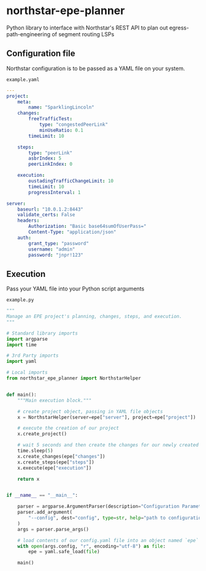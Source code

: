# northstar-epe-planner

Python library to interface with Northstar's REST API to plan out egress-path-engineering of segment routing LSPs

## Configuration file

Northstar configuration is to be passed as a YAML file on your system.

`example.yaml`

```yaml
---
project:
    meta:
        name: "SparklingLincoln"
    changes:
        freeTrafficTest:
            type: "congestedPeerLink"
            minUseRatio: 0.1
        timeLimit: 10

    steps:
        type: "peerLink"
        asbrIndex: 5
        peerLinkIndex: 0

    execution:
        oustadingTrafficChangeLimit: 10
        timeLimit: 10
        progressInterval: 1

server:
    baseurl: "10.0.1.2:8443"
    validate_certs: False
    headers: 
        Authorization: "Basic base64sumOfUserPass="
        Content-Type: "application/json"
    auth:
        grant_type: "password"
        username: "admin"
        password: "jnpr!123"
```

## Execution

Pass your YAML file into your Python script arguments

`example.py`

```python
"""
Manage an EPE project's planning, changes, steps, and execution.
"""

# Standard library imports
import argparse
import time

# 3rd Party imports
import yaml

# Local imports
from northstar_epe_planner import NorthstarHelper


def main():
    """Main execution block."""

    # create project object, passing in YAML file objects
    x = NorthstarHelper(server=epe["server"], project=epe["project"])

    # execute the creation of our project
    x.create_project()

    # wait 5 seconds and then create the changes for our newly created plan
    time.sleep(5)
    x.create_changes(epe["changes"])
    x.create_steps(epe["steps"])
    x.execute(epe["execution"])

    return x


if __name__ == "__main__":

    parser = argparse.ArgumentParser(description="Configuration Parameters")
    parser.add_argument(
        "--config", dest="config", type=str, help="path to configuration file"
    )
    args = parser.parse_args()

    # load contents of our config.yaml file into an object named `epe`
    with open(args.config, "r", encoding="utf-8") as file:
        epe = yaml.safe_load(file)

    main()
```
